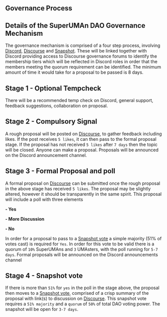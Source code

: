 ## Governance Process
## Details of the SuperUMAn DAO Governance Mechanism
The governance mechanism is comprised of a four step process, involving [Discord](https://discord.gg/D9DxH6KtTR), [Discourse](https://discourse.superumans.xyz/) and [Snapshot](https://snapshot.org/#/superumans.eth). These will be linked together with Discord providing access to Discourse governance forums to identify the membership tiers which will be reflected in Discord roles in order that the members meeting the quorum requirement can be identified. The minimum amount of time it would take for a proposal to be passed is 8 days.
## Stage 1 - Optional Tempcheck

There will be a recommended temp check on Discord, general support, feedback suggestions, collaboration on proposal.

## Stage 2 - Compulsory Signal

A rough proposal will be posted on [Discourse](https://discourse.superumans.xyz/), to gather feedback including likes. If the post receives `5 likes`, it can then pass to the formal proposal stage. If the proposal has not received `5 likes` after `7 days` then the topic will be closed. Anyone can make a proposal. Proposals will be announced on the Discord announcement channel.

## Stage 3 - Formal Proposal and poll

A formal proposal on [Discourse](https://discourse.superumans.xyz/) can be submitted once the rough proposal in the above stage has received `5 likes`. The proposal may be slightly altered, however it should be transparently in the same spirit. This proposal will include a poll with three elements

**- Yes**

**- More Discussion**

**- No**

In order for a proposal to pass to a [Snapshot vote](https://snapshot.org/#/superumans.eth) a simple majority (51% of votes cast) is required for `Yes`. In order for this vote to be valid there is a quorum of `10%` SuperUMAns and `3` UMAsters, with the poll running for `5-7 days`. Formal proposals will be announced on the Discord announcements channel

## Stage 4 - Snapshot vote

If there is more than `51%` for `yes` in the poll in the stage above, the proposal then moves to a [Snapshot vote](https://snapshot.org/#/superumans.eth), comprised of a crisp summary of the proposal with link(s) to discussion on [Discourse](https://discourse.superumans.xyz/). This snapshot vote requires a `51% majority` and a `quorum` of `50%` of total DAO voting power. The snapshot will be open for `3-7 days`.
